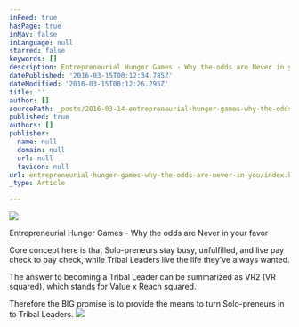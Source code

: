 ```yaml
---
inFeed: true
hasPage: true
inNav: false
inLanguage: null
starred: false
keywords: []
description: Entrepreneurial Hunger Games - Why the odds are Never in your favor
datePublished: '2016-03-15T00:12:34.785Z'
dateModified: '2016-03-15T00:12:26.295Z'
title: ''
author: []
sourcePath: _posts/2016-03-14-entrepreneurial-hunger-games-why-the-odds-are-never-in-you.md
published: true
authors: []
publisher:
  name: null
  domain: null
  url: null
  favicon: null
url: entrepreneurial-hunger-games-why-the-odds-are-never-in-you/index.html
_type: Article

---
```

![](https://the-grid-user-content.s3-us-west-2.amazonaws.com/1f5d0f59-30d1-465e-b870-f23649b68d14.jpg)

Entrepreneurial Hunger Games - Why the odds are Never in your favor

Core concept here is that Solo-preneurs stay busy, unfulfilled, and live pay check to pay check, while Tribal Leaders live the life they've always wanted.

The answer to becoming a Tribal Leader can be summarized as VR2 (VR squared), which stands for Value x Reach squared.

Therefore the BIG promise is to provide the means to turn Solo-preneurs in to Tribal Leaders.
![](https://the-grid-user-content.s3-us-west-2.amazonaws.com/6caee717-ba6a-48f9-8544-a29a4455f773.jpg)